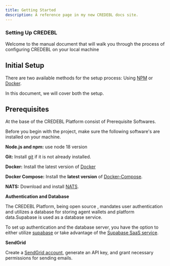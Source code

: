 ```yaml
---
title: Getting Started 
description: A reference page in my new CREDEBL docs site.
---
```


### Setting Up CREDEBL

Welcome to the manual document that will walk you through the process of configuring CREDEBL on your local machine

## Initial Setup

There are two available methods for the setup process: Using [NPM](/en/guides/local-setup-using-npm/) or [Docker](/en/guides/local-setup-using-docker/).

In this document, we will cover both the setup.
## Prerequisites

At the base of the CREDEBL Platform consist of Prerequisite Softwares. 

Before you begin with the project, make sure the following software's are installed on your machine.


**Node.js and npm:**  use node 18 version

**Git:** Install [git](https://git-scm.com/) if it is not already installed.

**Docker:** Install the latest version of [Docker](https://docs.docker.com/engine/install) 

**Docker Compose:**  Install the **latest version** of [Docker-Compose](https://docs.docker.com/compose/install).

**NATS:** Download and install [NATS](/en/guides/nats/).

**Authentication and Database** 

The CREDEBL Platform, being open source , mandates user authentication and utilizes a database for storing agent wallets and platform data.Supabase is used as a database service.

To set up authentication and the database server, you have the option to either utilize [supabase](https://supabase.com/docs/guides/self-hosting/docker) or take advantage of the [Supabase SaaS service](https://supabase.com/).

**SendGrid** 

Create a [SendGrid account](https://sendgrid.com/), generate an API key, and grant necessary permissions for sending emails.
